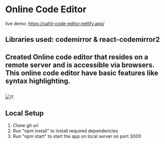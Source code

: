 # Online Code Editor 
live demo: https://sahil-code-editor.netlify.app/

## Libraries used: codemirror & react-codemirror2
## Created Online code editor that resides on a remote server and is accessible via browsers. This online code editor have basic features like syntax highlighting.
##
![i1](https://user-images.githubusercontent.com/62508572/126872072-20d10874-f145-4501-9815-5b501601535e.png)



## Local Setup
1. Clone git url
2. Run "npm install" to install required dependencies
3. Run "npm start" to start the app on local server on port 3000
